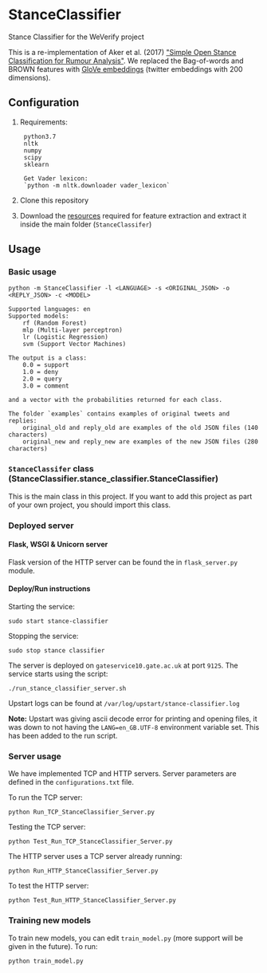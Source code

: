 # StanceClassifier
Stance Classifier for the WeVerify project

This is a re-implementation of Aker et al. (2017) ["Simple Open Stance Classification for Rumour Analysis"](https://arxiv.org/pdf/1708.05286.pdf). We replaced the Bag-of-words and BROWN features with [GloVe embeddings](https://nlp.stanford.edu/projects/glove/) (twitter embeddings with 200 dimensions). 

## Configuration
1) Requirements:

        python3.7
        nltk
        numpy
        scipy
        sklearn
    
        Get Vader lexicon: 
        `python -m nltk.downloader vader_lexicon`

2) Clone this repository

3) Download the [resources](http://staffwww.dcs.shef.ac.uk/people/C.Scarton/resources.tar.gz) required for feature extraction and extract it inside the main folder (`StanceClassifer`)

## Usage

### Basic usage
```
python -m StanceClassifier -l <LANGUAGE> -s <ORIGINAL_JSON> -o <REPLY_JSON> -c <MODEL>
```
    Supported languages: en
    Supported models: 
        rf (Random Forest)
        mlp (Multi-layer perceptron)
        lr (Logistic Regression)
        svm (Support Vector Machines)

    The output is a class:
        0.0 = support
        1.0 = deny
        2.0 = query
        3.0 = comment

    and a vector with the probabilities returned for each class.

    The folder `examples` contains examples of original tweets and replies:
        original_old and reply_old are examples of the old JSON files (140 characters)
        original_new and reply_new are examples of the new JSON files (280 characters)

### `StanceClassifer` class (StanceClassifier.stance_classifier.StanceClassifier)
This is the main class in this project. If you want to add this project as part of your own project, you should import this class.




### Deployed server

#### Flask, WSGI & Unicorn server
Flask version of the HTTP server can be found the in `flask_server.py` module.

#### Deploy/Run instructions

Starting the service:
```
sudo start stance-classifier
```

Stopping the service:
```
sudo stop stance classifier
```

The server is deployed on `gateservice10.gate.ac.uk` at port `9125`. The service starts using the script:
```
./run_stance_classifier_server.sh
``` 

Upstart logs can be found at `/var/log/upstart/stance-classifier.log`

**Note:** Upstart was giving ascii decode error for printing and opening files, it was down to not having the 
`LANG=en_GB.UTF-8` environment variable set. This has been added to the run script.

### Server usage
We have implemented TCP and HTTP servers. Server parameters are defined in the `configurations.txt` file.

To run the TCP server:
```
python Run_TCP_StanceClassifier_Server.py
```

Testing the TCP server:
```
python Test_Run_TCP_StanceClassifier_Server.py
```

The HTTP server uses a TCP server already running:
```
python Run_HTTP_StanceClassifier_Server.py
```

To test the HTTP server:
```
python Test_Run_HTTP_StanceClassifier_Server.py
```

### Training new models
To train new models, you can edit `train_model.py` (more support will be given in the future). To run:
```
python train_model.py
```